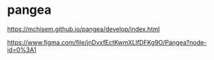 # pangea

https://mchisem.github.io/pangea/develop/index.html

https://www.figma.com/file/jnDvxfEctKwmXLlfDFKg9O/Pangea?node-id=0%3A1
